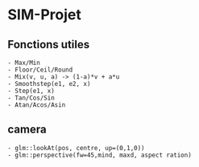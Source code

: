 # SIM-Projet
## Fonctions utiles
    - Max/Min
    - Floor/Ceil/Round
    - Mix(v, u, a) -> (1-a)*v + a*u
    - Smoothstep(e1, e2, x)
    - Step(e1, x)
    - Tan/Cos/Sin
    - Atan/Acos/Asin
## camera
    - glm::lookAt(pos, centre, up=(0,1,0))
    - glm::perspective(fw=45,mind, maxd, aspect ration)